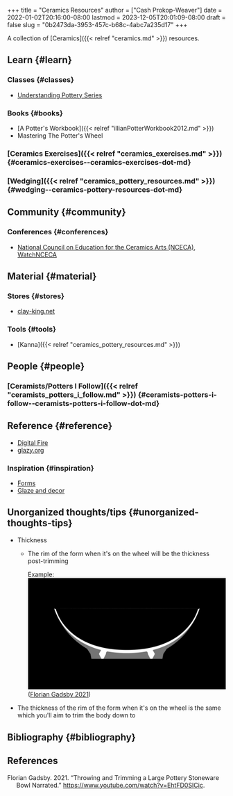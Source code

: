 +++
title = "Ceramics Resources"
author = ["Cash Prokop-Weaver"]
date = 2022-01-02T20:16:00-08:00
lastmod = 2023-12-05T20:01:09-08:00
draft = false
slug = "0b2473da-3953-457c-b68c-4abc7a235d17"
+++

A collection of [Ceramics]({{< relref "ceramics.md" >}}) resources.


## Learn {#learn}


### Classes {#classes}

-   [Understanding Pottery Series](https://www.youtube.com/playlist?list=PLS6Mrdpt53RyauAg8bGN-7HtqIokbwUKF)


### Books {#books}

-   [A Potter's Workbook]({{< relref "illianPotterWorkbook2012.md" >}})
-   Mastering The Potter's Wheel


### [Ceramics Exercises]({{< relref "ceramics_exercises.md" >}}) {#ceramics-exercises--ceramics-exercises-dot-md}


### [Wedging]({{< relref "ceramics_pottery_resources.md" >}}) {#wedging--ceramics-pottery-resources-dot-md}


## Community {#community}


### Conferences {#conferences}

-   [National Council on Education for the Ceramics Arts (NCECA)](https://nceca.net/), [WatchNCECA](https://www.youtube.com/c/WatchNCECA)


## Material {#material}


### Stores {#stores}

-   [clay-king.net](https://clay-king.com/)


### Tools {#tools}

-   [Kanna]({{< relref "ceramics_pottery_resources.md" >}})


## People {#people}


### [Ceramists/Potters I Follow]({{< relref "ceramists_potters_i_follow.md" >}}) {#ceramists-potters-i-follow--ceramists-potters-i-follow-dot-md}


## Reference {#reference}

-   [Digital Fire](https://digitalfire.com/index.php)
-   [glazy.org](http://glazy.org)


### Inspiration {#inspiration}

-   [Forms](https://www.pinterest.com/cashbweaver/ceramics/forms/)
-   [Glaze and decor](https://www.pinterest.com/cashbweaver/ceramics/glazes-and-decor/)


## Unorganized thoughts/tips {#unorganized-thoughts-tips}

-   Thickness
    -   The rim of the form when it's on the wheel will be the thickness post-trimming

        Example: ![](/ox-hugo/large-bowl-cross-section-silhouette.jpeg) (<a href="#citeproc_bib_item_1">Florian Gadsby 2021</a>)
-   The thickness of the rim of the form when it's on the wheel is the same which you'll aim to trim the body down to


## Bibliography {#bibliography}

## References

<style>.csl-entry{text-indent: -1.5em; margin-left: 1.5em;}</style><div class="csl-bib-body">
  <div class="csl-entry"><a id="citeproc_bib_item_1"></a>Florian Gadsby. 2021. “Throwing and Trimming a Large Pottery Stoneware Bowl Narrated.” <a href="https://www.youtube.com/watch?v=EhtFD0SICic">https://www.youtube.com/watch?v=EhtFD0SICic</a>.</div>
</div>
